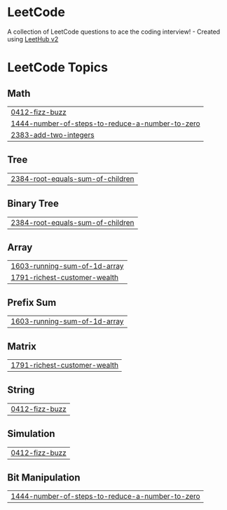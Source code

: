 # LeetCode
A collection of LeetCode questions to ace the coding interview! - Created using [LeetHub v2](https://github.com/arunbhardwaj/LeetHub-2.0)

<!---LeetCode Topics Start-->
# LeetCode Topics
## Math
|  |
| ------- |
| [0412-fizz-buzz](https://github.com/YohanIm00/LeetCode/tree/master/0412-fizz-buzz) |
| [1444-number-of-steps-to-reduce-a-number-to-zero](https://github.com/YohanIm00/LeetCode/tree/master/1444-number-of-steps-to-reduce-a-number-to-zero) |
| [2383-add-two-integers](https://github.com/YohanIm00/LeetCode/tree/master/2383-add-two-integers) |
## Tree
|  |
| ------- |
| [2384-root-equals-sum-of-children](https://github.com/YohanIm00/LeetCode/tree/master/2384-root-equals-sum-of-children) |
## Binary Tree
|  |
| ------- |
| [2384-root-equals-sum-of-children](https://github.com/YohanIm00/LeetCode/tree/master/2384-root-equals-sum-of-children) |
## Array
|  |
| ------- |
| [1603-running-sum-of-1d-array](https://github.com/YohanIm00/LeetCode/tree/master/1603-running-sum-of-1d-array) |
| [1791-richest-customer-wealth](https://github.com/YohanIm00/LeetCode/tree/master/1791-richest-customer-wealth) |
## Prefix Sum
|  |
| ------- |
| [1603-running-sum-of-1d-array](https://github.com/YohanIm00/LeetCode/tree/master/1603-running-sum-of-1d-array) |
## Matrix
|  |
| ------- |
| [1791-richest-customer-wealth](https://github.com/YohanIm00/LeetCode/tree/master/1791-richest-customer-wealth) |
## String
|  |
| ------- |
| [0412-fizz-buzz](https://github.com/YohanIm00/LeetCode/tree/master/0412-fizz-buzz) |
## Simulation
|  |
| ------- |
| [0412-fizz-buzz](https://github.com/YohanIm00/LeetCode/tree/master/0412-fizz-buzz) |
## Bit Manipulation
|  |
| ------- |
| [1444-number-of-steps-to-reduce-a-number-to-zero](https://github.com/YohanIm00/LeetCode/tree/master/1444-number-of-steps-to-reduce-a-number-to-zero) |
<!---LeetCode Topics End-->